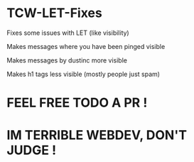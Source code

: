# TCW-LET-Fixes
Fixes some issues with LET (like visibility)

Makes messages where you have been pinged visible

Makes messages by dustinc more visible

Makes h1 tags less visible (mostly people just spam)

# FEEL FREE TODO A PR !
# IM TERRIBLE WEBDEV, DON'T JUDGE !
